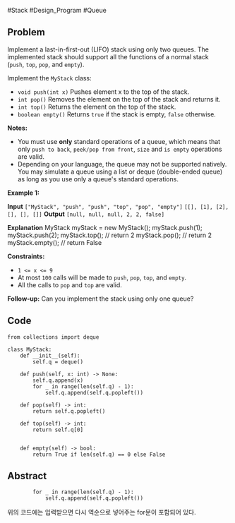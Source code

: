 #Stack #Design_Program #Queue 
## Problem
Implement a last-in-first-out (LIFO) stack using only two queues. The implemented stack should support all the functions of a normal stack (`push`, `top`, `pop`, and `empty`).

Implement the `MyStack` class:

- `void push(int x)` Pushes element x to the top of the stack.
- `int pop()` Removes the element on the top of the stack and returns it.
- `int top()` Returns the element on the top of the stack.
- `boolean empty()` Returns `true` if the stack is empty, `false` otherwise.

**Notes:**

- You must use **only** standard operations of a queue, which means that only `push to back`, `peek/pop from front`, `size` and `is empty` operations are valid.
- Depending on your language, the queue may not be supported natively. You may simulate a queue using a list or deque (double-ended queue) as long as you use only a queue's standard operations.

**Example 1:**

**Input**
`["MyStack", "push", "push", "top", "pop", "empty"]`
`[[], [1], [2], [], [], []]`
**Output**
`[null, null, null, 2, 2, false]`

**Explanation**
MyStack myStack = new MyStack();
myStack.push(1);
myStack.push(2);
myStack.top(); // return 2
myStack.pop(); // return 2
myStack.empty(); // return False

**Constraints:**

- `1 <= x <= 9`
- At most `100` calls will be made to `push`, `pop`, `top`, and `empty`.
- All the calls to `pop` and `top` are valid.

**Follow-up:** Can you implement the stack using only one queue?
## Code
```run-python
from collections import deque

class MyStack:
    def __init__(self):
        self.q = deque()

    def push(self, x: int) -> None:
        self.q.append(x)
        for _ in range(len(self.q) - 1):
            self.q.append(self.q.popleft())

    def pop(self) -> int:
        return self.q.popleft()

    def top(self) -> int:
        return self.q[0]
        

    def empty(self) -> bool:
        return True if len(self.q) == 0 else False
```
## Abstract
```run-python
        for _ in range(len(self.q) - 1):
            self.q.append(self.q.popleft())
```
위의 코드에는 입력받으면 다시 역순으로 넣어주는 for문이 포함되어 있다.